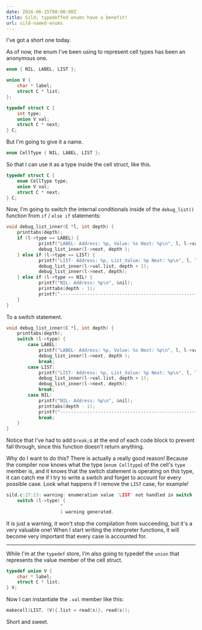 ```yaml
---
date: 2016-06-15T00:00:00Z
title: Sild; typedeffed enums have a benefit!
url: sild-named-enums
---
```


I've got a short one today.

As of now, the enum I've been using to represent cell types has been an anonymous one.

```c
enum { NIL, LABEL, LIST };

union V {
    char * label;
    struct C * list;
};

typedef struct C {
    int type;
    union V val;
    struct C * next;
} C;
```

But I'm going to give it a name.

```c
enum CellType { NIL, LABEL, LIST };
```

So that I can use it as a type inside the cell struct, like this.

```c
typedef struct C {
    enum CellType type;
    union V val;
    struct C * next;
} C;
```

Now, I'm going to switch the internal conditionals inside of the `debug_list()`
function from `if` / `else if` statements:

```c
void debug_list_inner(C *l, int depth) {
    printtabs(depth);
    if (l->type == LABEL) {
            printf("LABEL- Address: %p, Value: %s Next: %p\n", l, l->val.label, l->next);
            debug_list_inner(l->next, depth );
    } else if (l->type == LIST) {
            printf("LIST- Address: %p, List_Value: %p Next: %p\n", l, l->val.list, l->next);
            debug_list_inner(l->val.list, depth + 1);
            debug_list_inner(l->next, depth);
    } else if (l->type == NIL) {
            printf("NIL- Address: %p\n", &nil);
            printtabs(depth - 1);
            printf("-------------------------------------------------------\n");
    }
}
```

To a switch statement.

```c
void debug_list_inner(C *l, int depth) {
    printtabs(depth);
    switch (l->type) {
        case LABEL:
            printf("LABEL- Address: %p, Value: %s Next: %p\n", l, l->val.label, l->next);
            debug_list_inner(l->next, depth );
            break;
        case LIST:
            printf("LIST- Address: %p, List_Value: %p Next: %p\n", l, l->val.list, l->next);
            debug_list_inner(l->val.list, depth + 1);
            debug_list_inner(l->next, depth);
            break;
        case NIL:
            printf("NIL- Address: %p\n", &nil);
            printtabs(depth - 1);
            printf("-------------------------------------------------------\n");
            break;
    }
}
```

Notice that I've had to add `break;`s at the end of each code block to prevent
fall through, since this function doesn't return anything.

Why do I want to do this? There is actually a really good reason! Because the
compiler now knows what the type (`enum Celltype`) of the cell's `type` member
is, and it knows that the switch statement is operating on this type, it can
catch me if I try to write a switch and forget to account for every possible
case. Look what happens if I remove the `LIST` case, for example!

```c
sild.c:27:13: warning: enumeration value 'LIST' not handled in switch [-Wswitch]
    switch (l->type) {
                    ^
                    1 warning generated.
```

It is just a warning, it won't stop the compilation from succeeding, but it's a
very valuable one! When I start writing the interpreter functions, it will
become very important that every case is accounted for.

<hr>

While I'm at the `typedef` store, I'm also going to typedef the `union` that represents the value member of the cell struct.

```c
typedef union V {
    char * label;
    struct C * list;
} V;
```

Now I can instantiate the `.val` member like this:

```c
makecell(LIST, (V){.list = read(s)}, read(s));
```

Short and sweet.
